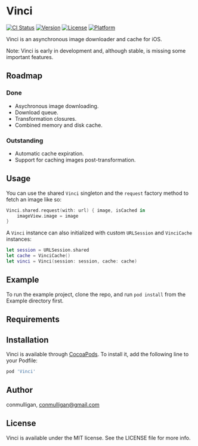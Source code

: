 # Vinci

[![CI Status](https://img.shields.io/travis/conmulligan/Vinci.svg?style=flat)](https://travis-ci.org/conmulligan/Vinci)
[![Version](https://img.shields.io/cocoapods/v/Vinci.svg?style=flat)](https://cocoapods.org/pods/Vinci)
[![License](https://img.shields.io/cocoapods/l/Vinci.svg?style=flat)](https://cocoapods.org/pods/Vinci)
[![Platform](https://img.shields.io/cocoapods/p/Vinci.svg?style=flat)](https://cocoapods.org/pods/Vinci)

Vinci is an asynchronous image downloader and cache for iOS.

Note: Vinci is early in development and, although stable, is missing some important features.

## Roadmap

### Done
- Asychronous image downloading.
- Download queue.
- Transformation closures.
- Combined memory and disk cache.

### Outstanding
- Automatic cache expiration.
- Support for caching images post-transformation.

## Usage

You can use the shared `Vinci` singleton and the `request` factory method to fetch an image like so:

```swift
Vinci.shared.request(with: url) { image, isCached in
    imageView.image = image
}
```

A `Vinci` instance can also initialized with custom `URLSession` and `VinciCache` instances:

```swift
let session = URLSession.shared
let cache = VinciCache()
let vinci = Vinci(session: session, cache: cache)
```

## Example

To run the example project, clone the repo, and run `pod install` from the Example directory first.

## Requirements

## Installation

Vinci is available through [CocoaPods](https://cocoapods.org). To install it, add the following line to your Podfile:

```ruby
pod 'Vinci'
```

## Author

conmulligan, conmulligan@gmail.com

## License

Vinci is available under the MIT license. See the LICENSE file for more info.
